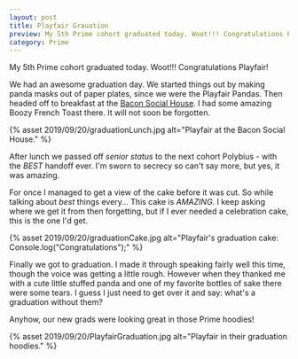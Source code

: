 ```yaml
---
layout: post
title: Playfair Grauation
preview: My 5th Prime cohort graduated today. Woot!!! Congratulations Playfair! 
category: Prime
---
```


My 5th Prime cohort graduated today. Woot!!! Congratulations Playfair! 

We had an awesome graduation day. We started things out by making panda masks out of paper plates, since we were the Playfair Pandas. Then headed off to breakfast at the [Bacon Social House](https://www.baconsocialhouse.com/location/bacon-social-house-minneapolis/). I had some amazing Boozy French Toast there. It will not soon be forgotten.

{% asset 2019/09/20/graduationLunch.jpg alt="Playfair at the Bacon Social House." %}

After lunch we passed off *senior status* to the next cohort Polybius - with the *_BEST_* handoff ever. I'm sworn to secrecy so can't say more, but yes, it was amazing. 

For once I managed to get a view of the cake before it was cut. So while talking about *best* things every... This cake is _*AMAZING*_. I keep asking where we get it from then forgetting, but if I ever needed a celebration cake, this is the one I'd get. 

{% asset 2019/09/20/graduationCake.jpg alt="Playfair's graduation cake: Console.log("Congratulations");" %}

Finally we got to graduation. I made it through speaking fairly well this time, though the voice was getting a little rough. However when they thanked me with a cute little stuffed panda and one of my favorite bottles of sake there were some tears. I guess I just need to get over it and say: what's a graduation without them?

Anyhow, our new grads were looking great in those Prime hoodies!

{% asset 2019/09/20/PlayfairGraduation.jpg alt="Playfair in their graduation hoodies." %}

